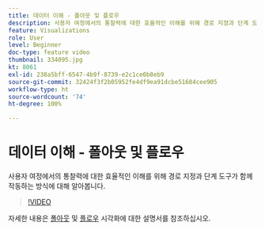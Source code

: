 ```yaml
---
title: 데이터 이해 - 폴아웃 및 플로우
description: 사용자 여정에서의 통찰력에 대한 효율적인 이해를 위해 경로 지정과 단계 도구가 함께 작동하는 방식에 대해 알아봅니다.
feature: Visualizations
role: User
level: Beginner
doc-type: feature video
thumbnail: 334095.jpg
kt: 8061
exl-id: 238a5bff-6547-4b9f-8739-e2c1ce0b8eb9
source-git-commit: 32424f3f2b05952fe4df9ea91dcbe51684cee905
workflow-type: ht
source-wordcount: '74'
ht-degree: 100%

---
```


# 데이터 이해 - 폴아웃 및 플로우

사용자 여정에서의 통찰력에 대한 효율적인 이해를 위해 경로 지정과 단계 도구가 함께 작동하는 방식에 대해 알아봅니다.

>[!VIDEO](https://video.tv.adobe.com/v/334095/?quality=12&learn=on)

자세한 내용은 [폴아웃](https://experienceleague.adobe.com/docs/analytics/analyze/analysis-workspace/visualizations/fallout/fallout-flow.html?lang=ko) 및 [플로우](https://experienceleague.adobe.com/docs/analytics/analyze/analysis-workspace/visualizations/flow/flow.html?lang=ko) 시각화에 대한 설명서를 참조하십시오.
